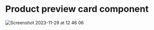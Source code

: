 # Product preview card component

![Screenshot 2023-11-29 at 12 46 06](https://github.com/PlooJompong/Frontend-Mentor-Challenges/assets/50630228/a56a9273-9c7c-4d8b-af6d-33093e7c3557)
